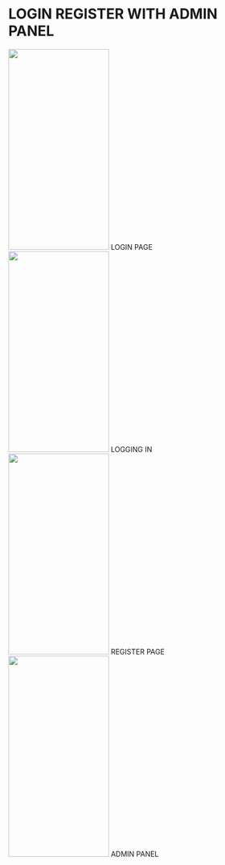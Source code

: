 # LOGIN REGISTER WITH ADMIN PANEL 
<div> 
<div style:"float:left">
<img src="https://user-images.githubusercontent.com/118901793/211683425-274b88ab-8d20-4a49-8852-897704e3d68f.jpg" width="200" height="400" />
  LOGIN PAGE
 </div>
  <div>
    <img src="https://user-images.githubusercontent.com/118901793/211683822-3ac7460c-c815-4093-9e6a-2a055e8dd0c0.jpg" width="200" height="400" />
    LOGGING IN
     </div>
    <div>
       <img src="https://user-images.githubusercontent.com/118901793/211683968-8afc5f32-57c1-4f3c-88c7-513727fb5be0.jpg" width="200" height="400" />
      REGISTER PAGE
       </div>
      <div style:"float:right">
         <img src="https://user-images.githubusercontent.com/118901793/211683964-3f037683-45e1-43ac-93b5-21c7212a2f51.jpg" width="200" height="400" /> 
        ADMIN PANEL
        </div>
 </div>

